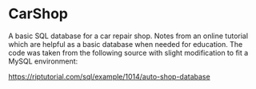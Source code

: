 # CarShop
A basic SQL database for a car repair shop.  Notes from an online tutorial which are helpful as a basic database when needed for education.  The code was taken from the following source with slight modification to fit a MySQL environment:

https://riptutorial.com/sql/example/1014/auto-shop-database
